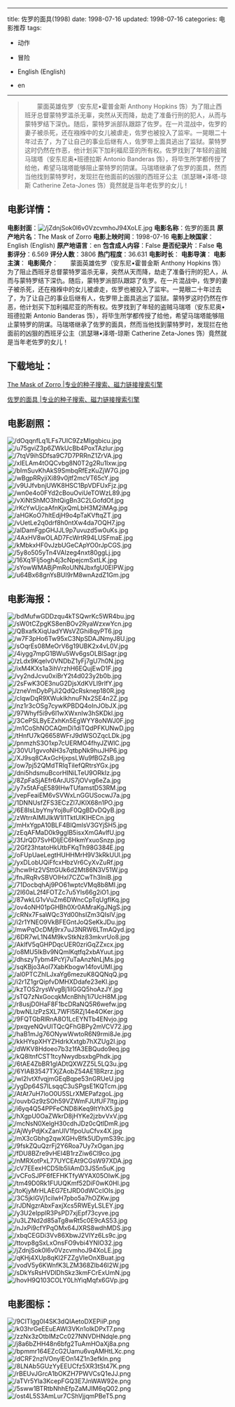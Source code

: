 
---
title: 佐罗的面具(1998)
date: 1998-07-16
updated: 1998-07-16
categories: 电影推荐
tags:
- 动作
- 冒险

- English (English)
- en
---


> 　　蒙面英雄佐罗（安东尼•霍普金斯 Anthony Hopkins 饰）为了阻止西班牙总督蒙特罗滥杀无辜，突然从天而降，劫走了准备行刑的犯人，从而与蒙特罗结下深仇。随后，蒙特罗派部队跟踪了佐罗。在一片混战中，佐罗的妻子被杀死，还在襁褓中的女儿被虐走，佐罗也被投入了监牢。一晃眼二十年过去了，为了让自己的事业后继有人，佐罗带上面具逃出了监狱。蒙特罗这时仍然在作恶，他计划买下加利福尼亚的所有权。佐罗找到了年轻的盗贼马瑞塔（安东尼奥•班德拉斯 Antonio Banderas 饰），将毕生所学都传授了给他，希望马瑞塔能够阻止蒙特罗的阴谋。马瑞塔继承了佐罗的面具，然而当他找到蒙特罗时，发现拦在他面前的凶狠的西班牙公主（凯瑟琳•泽塔-琼斯 Catherine Zeta-Jones 饰）竟然就是当年老佐罗的女儿！

## **电影详情**：

**电影封面**：<img src="https://image.tmdb.org/t/p/w200/jZdnjSok0l6v0VzcvmhoJ94XoLE.jpg" alt="/jZdnjSok0l6v0VzcvmhoJ94XoLE.jpg" title="/jZdnjSok0l6v0VzcvmhoJ94XoLE.jpg">
**电影名称**：佐罗的面具
**原产地片名**：The Mask of Zorro
**电影上映时间**：1998-07-16
**电影上映国家**：English (English)
**原产地语言**：en
**包含成人内容**：False
**是否纪录片**：False
**电影评分**：6.569
**评分人数**：3806
**热门程度**：36.631
**电影时长**：
**电影导演**：
**电影主演**：
**电影简介**：　　蒙面英雄佐罗（安东尼•霍普金斯 Anthony Hopkins 饰）为了阻止西班牙总督蒙特罗滥杀无辜，突然从天而降，劫走了准备行刑的犯人，从而与蒙特罗结下深仇。随后，蒙特罗派部队跟踪了佐罗。在一片混战中，佐罗的妻子被杀死，还在襁褓中的女儿被虐走，佐罗也被投入了监牢。一晃眼二十年过去了，为了让自己的事业后继有人，佐罗带上面具逃出了监狱。蒙特罗这时仍然在作恶，他计划买下加利福尼亚的所有权。佐罗找到了年轻的盗贼马瑞塔（安东尼奥•班德拉斯 Antonio Banderas 饰），将毕生所学都传授了给他，希望马瑞塔能够阻止蒙特罗的阴谋。马瑞塔继承了佐罗的面具，然而当他找到蒙特罗时，发现拦在他面前的凶狠的西班牙公主（凯瑟琳•泽塔-琼斯 Catherine Zeta-Jones 饰）竟然就是当年老佐罗的女儿！

## **下载地址**：
[The Mask of Zorro |专业的种子搜索、磁力链接搜索引擎](https://movie.amd794.com:2083/?search=The%20Mask%20of%20Zorro&ordering=&mode=match_phrase&page_size=10&page=1)

[佐罗的面具 |专业的种子搜索、磁力链接搜索引擎](https://movie.amd794.com:2083/?search=%E4%BD%90%E7%BD%97%E7%9A%84%E9%9D%A2%E5%85%B7&ordering=&mode=match_phrase&page_size=10&page=1)
 

## **电影剧照**：
<img src="https://image.tmdb.org/t/p/original/dOqqnfLq1LFs7UlC9ZzMIgqbicu.jpg" alt="/dOqqnfLq1LFs7UlC9ZzMIgqbicu.jpg" title="/dOqqnfLq1LFs7UlC9ZzMIgqbicu.jpg"><img src="https://image.tmdb.org/t/p/original/u75gviZ3p6ZWkUcBb4PoxTAzIur.jpg" alt="/u75gviZ3p6ZWkUcBb4PoxTAzIur.jpg" title="/u75gviZ3p6ZWkUcBb4PoxTAzIur.jpg"><img src="https://image.tmdb.org/t/p/original/7tqV9ihSDfsa9C7D7PRRnZ1ZrVA.jpg" alt="/7tqV9ihSDfsa9C7D7PRRnZ1ZrVA.jpg" title="/7tqV9ihSDfsa9C7D7PRRnZ1ZrVA.jpg"><img src="https://image.tmdb.org/t/p/original/xIELAm4tOQCvbg8N0T2g2Ru1lxw.jpg" alt="/xIELAm4tOQCvbg8N0T2g2Ru1lxw.jpg" title="/xIELAm4tOQCvbg8N0T2g2Ru1lxw.jpg"><img src="https://image.tmdb.org/t/p/original/bImSuvKhAkS9SmbqRfEzKuZjW7G.jpg" alt="/bImSuvKhAkS9SmbqRfEzKuZjW7G.jpg" title="/bImSuvKhAkS9SmbqRfEzKuZjW7G.jpg"><img src="https://image.tmdb.org/t/p/original/wBgpRRyjiXi89v0jtf2mcVT65cY.jpg" alt="/wBgpRRyjiXi89v0jtf2mcVT65cY.jpg" title="/wBgpRRyjiXi89v0jtf2mcVT65cY.jpg"><img src="https://image.tmdb.org/t/p/original/v9UJfvbnjUWK8HSC1BpVDFUxFjz.jpg" alt="/v9UJfvbnjUWK8HSC1BpVDFUxFjz.jpg" title="/v9UJfvbnjUWK8HSC1BpVDFUxFjz.jpg"><img src="https://image.tmdb.org/t/p/original/wn0e4o0FYd2cBouOviUeTOWzL89.jpg" alt="/wn0e4o0FYd2cBouOviUeTOWzL89.jpg" title="/wn0e4o0FYd2cBouOviUeTOWzL89.jpg"><img src="https://image.tmdb.org/t/p/original/vXiNtShMO3htQigBn3C2LGofdOf.jpg" alt="/vXiNtShMO3htQigBn3C2LGofdOf.jpg" title="/vXiNtShMO3htQigBn3C2LGofdOf.jpg"><img src="https://image.tmdb.org/t/p/original/rKcYwUjcaAfnKjxQmLbH3M2iMAg.jpg" alt="/rKcYwUjcaAfnKjxQmLbH3M2iMAg.jpg" title="/rKcYwUjcaAfnKjxQmLbH3M2iMAg.jpg"><img src="https://image.tmdb.org/t/p/original/aHGKoO7hltEdjH9o4pTaKVftqZT.jpg" alt="/aHGKoO7hltEdjH9o4pTaKVftqZT.jpg" title="/aHGKoO7hltEdjH9o4pTaKVftqZT.jpg"><img src="https://image.tmdb.org/t/p/original/vUetLe2q0drf8h0ntXw4da7OQH7.jpg" alt="/vUetLe2q0drf8h0ntXw4da7OQH7.jpg" title="/vUetLe2q0drf8h0ntXw4da7OQH7.jpg"><img src="https://image.tmdb.org/t/p/original/aIDamFgpGHJJL9p7uvuzd5w0uKs.jpg" alt="/aIDamFgpGHJJL9p7uvuzd5w0uKs.jpg" title="/aIDamFgpGHJJL9p7uvuzd5w0uKs.jpg"><img src="https://image.tmdb.org/t/p/original/4AxHV8wOLAD7FcWrtR94LUSFmaE.jpg" alt="/4AxHV8wOLAD7FcWrtR94LUSFmaE.jpg" title="/4AxHV8wOLAD7FcWrtR94LUSFmaE.jpg"><img src="https://image.tmdb.org/t/p/original/kMbkxHF0vJzbUGeCApYO0rJpCGS.jpg" alt="/kMbkxHF0vJzbUGeCApYO0rJpCGS.jpg" title="/kMbkxHF0vJzbUGeCApYO0rJpCGS.jpg"><img src="https://image.tmdb.org/t/p/original/5y8o505yTn4VAIzeg4nxt80ggLj.jpg" alt="/5y8o505yTn4VAIzeg4nxt80ggLj.jpg" title="/5y8o505yTn4VAIzeg4nxt80ggLj.jpg"><img src="https://image.tmdb.org/t/p/original/16Xq1Flj5ogh4j3cNpejcmSxtLK.jpg" alt="/16Xq1Flj5ogh4j3cNpejcmSxtLK.jpg" title="/16Xq1Flj5ogh4j3cNpejcmSxtLK.jpg"><img src="https://image.tmdb.org/t/p/original/sYowWMABjPmRoUNNJbxfgU0EIPW.jpg" alt="/sYowWMABjPmRoUNNJbxfgU0EIPW.jpg" title="/sYowWMABjPmRoUNNJbxfgU0EIPW.jpg"><img src="https://image.tmdb.org/t/p/original/u64Bx68gnYsBUI9rM8wnAzdZ1Gm.jpg" alt="/u64Bx68gnYsBUI9rM8wnAzdZ1Gm.jpg" title="/u64Bx68gnYsBUI9rM8wnAzdZ1Gm.jpg">

## **电影海报**：
<img src="https://image.tmdb.org/t/p/original/bdMufwGDDzqu4kTSQwrKc5WR4bu.jpg" alt="/bdMufwGDDzqu4kTSQwrKc5WR4bu.jpg" title="/bdMufwGDDzqu4kTSQwrKc5WR4bu.jpg"><img src="https://image.tmdb.org/t/p/original/sW0tCZpgKS8enBOv2RyaWzxwYcn.jpg" alt="/sW0tCZpgKS8enBOv2RyaWzxwYcn.jpg" title="/sW0tCZpgKS8enBOv2RyaWzxwYcn.jpg"><img src="https://image.tmdb.org/t/p/original/QBxafkXiqUadYWsVZGhi8qyPT6.jpg" alt="/QBxafkXiqUadYWsVZGhi8qyPT6.jpg" title="/QBxafkXiqUadYWsVZGhi8qyPT6.jpg"><img src="https://image.tmdb.org/t/p/original/w7F3pHo6Tw95xC3NpSDAJNmyJ8U.jpg" alt="/w7F3pHo6Tw95xC3NpSDAJNmyJ8U.jpg" title="/w7F3pHo6Tw95xC3NpSDAJNmyJ8U.jpg"><img src="https://image.tmdb.org/t/p/original/sOqrEs08MeOrV6g19UBK2x4vL0V.jpg" alt="/sOqrEs08MeOrV6g19UBK2x4vL0V.jpg" title="/sOqrEs08MeOrV6g19UBK2x4vL0V.jpg"><img src="https://image.tmdb.org/t/p/original/4iygg7mpG1BWu5Wv6gsOLBlSagr.jpg" alt="/4iygg7mpG1BWu5Wv6gsOLBlSagr.jpg" title="/4iygg7mpG1BWu5Wv6gsOLBlSagr.jpg"><img src="https://image.tmdb.org/t/p/original/zLdx9Kqelv0VNDbZ1yFj7gU7h0N.jpg" alt="/zLdx9Kqelv0VNDbZ1yFj7gU7h0N.jpg" title="/zLdx9Kqelv0VNDbZ1yFj7gU7h0N.jpg"><img src="https://image.tmdb.org/t/p/original/ixM4KXs1a3ihVrzhH6EQujEwD1F.jpg" alt="/ixM4KXs1a3ihVrzhH6EQujEwD1F.jpg" title="/ixM4KXs1a3ihVrzhH6EQujEwD1F.jpg"><img src="https://image.tmdb.org/t/p/original/vy2ndJcvu0xiBrY2t4d023y2b0b.jpg" alt="/vy2ndJcvu0xiBrY2t4d023y2b0b.jpg" title="/vy2ndJcvu0xiBrY2t4d023y2b0b.jpg"><img src="https://image.tmdb.org/t/p/original/2sFwK3OE3nuG2DjsXdKVLl9rIfY.jpg" alt="/2sFwK3OE3nuG2DjsXdKVLl9rIfY.jpg" title="/2sFwK3OE3nuG2DjsXdKVLl9rIfY.jpg"><img src="https://image.tmdb.org/t/p/original/zneVmDybPjJi2QdQcRsknep180R.jpg" alt="/zneVmDybPjJi2QdQcRsknep180R.jpg" title="/zneVmDybPjJi2QdQcRsknep180R.jpg"><img src="https://image.tmdb.org/t/p/original/clqwDqR9XWukIkhnuFNx2SE4n2Z.jpg" alt="/clqwDqR9XWukIkhnuFNx2SE4n2Z.jpg" title="/clqwDqR9XWukIkhnuFNx2SE4n2Z.jpg"><img src="https://image.tmdb.org/t/p/original/nz1r3cOSg7cywKPBDQ4oInJObJX.jpg" alt="/nz1r3cOSg7cywKPBDQ4oInJObJX.jpg" title="/nz1r3cOSg7cywKPBDQ4oInJObJX.jpg"><img src="https://image.tmdb.org/t/p/original/97Whyf5i9v6l1wXWxnIw3hSKDkl.jpg" alt="/97Whyf5i9v6l1wXWxnIw3hSKDkl.jpg" title="/97Whyf5i9v6l1wXWxnIw3hSKDkl.jpg"><img src="https://image.tmdb.org/t/p/original/3CePSLByEZxhKn5EgWYY8oNWJ0F.jpg" alt="/3CePSLByEZxhKn5EgWYY8oNWJ0F.jpg" title="/3CePSLByEZxhKn5EgWYY8oNWJ0F.jpg"><img src="https://image.tmdb.org/t/p/original/m1CoShNOCAQmDi1diTQdPFKUNwD.jpg" alt="/m1CoShNOCAQmDi1diTQdPFKUNwD.jpg" title="/m1CoShNOCAQmDi1diTQdPFKUNwD.jpg"><img src="https://image.tmdb.org/t/p/original/tHnfU7kQ6658WFrJ9dWSOZqcLDk.jpg" alt="/tHnfU7kQ6658WFrJ9dWSOZqcLDk.jpg" title="/tHnfU7kQ6658WFrJ9dWSOZqcLDk.jpg"><img src="https://image.tmdb.org/t/p/original/pnmzhS3O1xp7cUERMO4fhyJZWlC.jpg" alt="/pnmzhS3O1xp7cUERMO4fhyJZWlC.jpg" title="/pnmzhS3O1xp7cUERMO4fhyJZWlC.jpg"><img src="https://image.tmdb.org/t/p/original/30VU1gvvoNH3s7qtbpNk9huJHP6.jpg" alt="/30VU1gvvoNH3s7qtbpNk9huJHP6.jpg" title="/30VU1gvvoNH3s7qtbpNk9huJHP6.jpg"><img src="https://image.tmdb.org/t/p/original/XJ9sq8CAxGcHjxpsLWu9fBGZsB.jpg" alt="/XJ9sq8CAxGcHjxpsLWu9fBGZsB.jpg" title="/XJ9sq8CAxGcHjxpsLWu9fBGZsB.jpg"><img src="https://image.tmdb.org/t/p/original/ow7pj52QMdTRlqTiIefQRtrsYGx.jpg" alt="/ow7pj52QMdTRlqTiIefQRtrsYGx.jpg" title="/ow7pj52QMdTRlqTiIefQRtrsYGx.jpg"><img src="https://image.tmdb.org/t/p/original/dni5hdsmuBcorHINiLTeU9ORkIz.jpg" alt="/dni5hdsmuBcorHINiLTeU9ORkIz.jpg" title="/dni5hdsmuBcorHINiLTeU9ORkIz.jpg"><img src="https://image.tmdb.org/t/p/original/8ZpFaSjAEfr6ArJUS7jOVvg6eZa.jpg" alt="/8ZpFaSjAEfr6ArJUS7jOVvg6eZa.jpg" title="/8ZpFaSjAEfr6ArJUS7jOVvg6eZa.jpg"><img src="https://image.tmdb.org/t/p/original/y7x5tAFqE589IHwTUfamstD53RM.jpg" alt="/y7x5tAFqE589IHwTUfamstD53RM.jpg" title="/y7x5tAFqE589IHwTUfamstD53RM.jpg"><img src="https://image.tmdb.org/t/p/original/vepFeaiEM6vSVWxLnGGUSocwJ7a.jpg" alt="/vepFeaiEM6vSVWxLnGGUSocwJ7a.jpg" title="/vepFeaiEM6vSVWxLnGGUSocwJ7a.jpg"><img src="https://image.tmdb.org/t/p/original/1DNNUsfZFS3ECzZl7JKlX68n1PO.jpg" alt="/1DNNUsfZFS3ECzZl7JKlX68n1PO.jpg" title="/1DNNUsfZFS3ECzZl7JKlX68n1PO.jpg"><img src="https://image.tmdb.org/t/p/original/6E8IsLbyYnyYoj8uF0QgBDvDQyB.jpg" alt="/6E8IsLbyYnyYoj8uF0QgBDvDQyB.jpg" title="/6E8IsLbyYnyYoj8uF0QgBDvDQyB.jpg"><img src="https://image.tmdb.org/t/p/original/zWtrrAIMIJlkW1l1TktUlKIHECn.jpg" alt="/zWtrrAIMIJlkW1l1TktUlKIHECn.jpg" title="/zWtrrAIMIJlkW1l1TktUlKIHECn.jpg"><img src="https://image.tmdb.org/t/p/original/mHxYgpA10BLF4BlQmlsV3GYjSH5.jpg" alt="/mHxYgpA10BLF4BlQmlsV3GYjSH5.jpg" title="/mHxYgpA10BLF4BlQmlsV3GYjSH5.jpg"><img src="https://image.tmdb.org/t/p/original/zEqAFMaD0k9ggIB5isxXmGAvlfU.jpg" alt="/zEqAFMaD0k9ggIB5isxXmGAvlfU.jpg" title="/zEqAFMaD0k9ggIB5isxXmGAvlfU.jpg"><img src="https://image.tmdb.org/t/p/original/3fJrQD7SvHDljEC6HkmYxuoSnzp.jpg" alt="/3fJrQD7SvHDljEC6HkmYxuoSnzp.jpg" title="/3fJrQD7SvHDljEC6HkmYxuoSnzp.jpg"><img src="https://image.tmdb.org/t/p/original/2Gf23htatoHkUtbFKqTh98G384E.jpg" alt="/2Gf23htatoHkUtbFKqTh98G384E.jpg" title="/2Gf23htatoHkUtbFKqTh98G384E.jpg"><img src="https://image.tmdb.org/t/p/original/oFUpUaeLegtHUHHMrH9V3kRkUUl.jpg" alt="/oFUpUaeLegtHUHHMrH9V3kRkUUl.jpg" title="/oFUpUaeLegtHUHHMrH9V3kRkUUl.jpg"><img src="https://image.tmdb.org/t/p/original/yxDLobUQiFfcxHbzVr6CyXvZuRf.jpg" alt="/yxDLobUQiFfcxHbzVr6CyXvZuRf.jpg" title="/yxDLobUQiFfcxHbzVr6CyXvZuRf.jpg"><img src="https://image.tmdb.org/t/p/original/hcwIHz2VSttGUk6d2Mt86N3V51W.jpg" alt="/hcwIHz2VSttGUk6d2Mt86N3V51W.jpg" title="/hcwIHz2VSttGUk6d2Mt86N3V51W.jpg"><img src="https://image.tmdb.org/t/p/original/fnJRqRvSBVOIHxl7CZCwTh3lniB.jpg" alt="/fnJRqRvSBVOIHxl7CZCwTh3lniB.jpg" title="/fnJRqRvSBVOIHxl7CZCwTh3lniB.jpg"><img src="https://image.tmdb.org/t/p/original/71DocbqhAj9PO61wptcVMq8b8MI.jpg" alt="/71DocbqhAj9PO61wptcVMq8b8MI.jpg" title="/71DocbqhAj9PO61wptcVMq8b8MI.jpg"><img src="https://image.tmdb.org/t/p/original/2I60aL2f4FOTZc7u5Yls66g2iO1.jpg" alt="/2I60aL2f4FOTZc7u5Yls66g2iO1.jpg" title="/2I60aL2f4FOTZc7u5Yls66g2iO1.jpg"><img src="https://image.tmdb.org/t/p/original/87wkLG1vVuZm6DWncCpTqUgfIKq.jpg" alt="/87wkLG1vVuZm6DWncCpTqUgfIKq.jpg" title="/87wkLG1vVuZm6DWncCpTqUgfIKq.jpg"><img src="https://image.tmdb.org/t/p/original/ov4oNH01pGHBh0Xr0AMraKgJNgS.jpg" alt="/ov4oNH01pGHBh0Xr0AMraKgJNgS.jpg" title="/ov4oNH01pGHBh0Xr0AMraKgJNgS.jpg"><img src="https://image.tmdb.org/t/p/original/cRNx7FsaWQc3Yd00hsIZm3QIslV.jpg" alt="/cRNx7FsaWQc3Yd00hsIZm3QIslV.jpg" title="/cRNx7FsaWQc3Yd00hsIZm3QIslV.jpg"><img src="https://image.tmdb.org/t/p/original/i2r1YNEO9VkBFEGntJoQSeKkJDu.jpg" alt="/i2r1YNEO9VkBFEGntJoQSeKkJDu.jpg" title="/i2r1YNEO9VkBFEGntJoQSeKkJDu.jpg"><img src="https://image.tmdb.org/t/p/original/mwPqOcDMj9rx7uJ3NRW6LTmAQyd.jpg" alt="/mwPqOcDMj9rx7uJ3NRW6LTmAQyd.jpg" title="/mwPqOcDMj9rx7uJ3NRW6LTmAQyd.jpg"><img src="https://image.tmdb.org/t/p/original/6DR7wL1N4M9kvStkNz83mkvrUo8.jpg" alt="/6DR7wL1N4M9kvStkNz83mkvrUo8.jpg" title="/6DR7wL1N4M9kvStkNz83mkvrUo8.jpg"><img src="https://image.tmdb.org/t/p/original/AklfV5qGHPDqcUER0zriGqZZxcx.jpg" alt="/AklfV5qGHPDqcUER0zriGqZZxcx.jpg" title="/AklfV5qGHPDqcUER0zriGqZZxcx.jpg"><img src="https://image.tmdb.org/t/p/original/o8MU5IkBv9NQmlKqtfq2xbAYuut.jpg" alt="/o8MU5IkBv9NQmlKqtfq2xbAYuut.jpg" title="/o8MU5IkBv9NQmlKqtfq2xbAYuut.jpg"><img src="https://image.tmdb.org/t/p/original/dhszyTybm4PcYj7uTaAnzNnLjMs.jpg" alt="/dhszyTybm4PcYj7uTaAnzNnLjMs.jpg" title="/dhszyTybm4PcYj7uTaAnzNnLjMs.jpg"><img src="https://image.tmdb.org/t/p/original/sqKBjo3AoI7XabKbogw14fovUMl.jpg" alt="/sqKBjo3AoI7XabKbogw14fovUMl.jpg" title="/sqKBjo3AoI7XabKbogw14fovUMl.jpg"><img src="https://image.tmdb.org/t/p/original/al0PTCZhlLJxaYg6mezuK8QQNqQ.jpg" alt="/al0PTCZhlLJxaYg6mezuK8QQNqQ.jpg" title="/al0PTCZhlLJxaYg6mezuK8QQNqQ.jpg"><img src="https://image.tmdb.org/t/p/original/i2r1Z1grQipfvDMHXDdafe23eKl.jpg" alt="/i2r1Z1grQipfvDMHXDdafe23eKl.jpg" title="/i2r1Z1grQipfvDMHXDdafe23eKl.jpg"><img src="https://image.tmdb.org/t/p/original/kzTOS2rysWvgBj1iIGGQ5hoAzJY.jpg" alt="/kzTOS2rysWvgBj1iIGGQ5hoAzJY.jpg" title="/kzTOS2rysWvgBj1iIGGQ5hoAzJY.jpg"><img src="https://image.tmdb.org/t/p/original/sTQ7zNxGocqkMcnBhhj1i7UcH8M.jpg" alt="/sTQ7zNxGocqkMcnBhhj1i7UcH8M.jpg" title="/sTQ7zNxGocqkMcnBhhj1i7UcH8M.jpg"><img src="https://image.tmdb.org/t/p/original/r8usjD0HaF8F1bcDRaNQ5R6wefw.jpg" alt="/r8usjD0HaF8F1bcDRaNQ5R6wefw.jpg" title="/r8usjD0HaF8F1bcDRaNQ5R6wefw.jpg"><img src="https://image.tmdb.org/t/p/original/bwNLIzPzSXL7WFl5RZj14e4OKer.jpg" alt="/bwNLIzPzSXL7WFl5RZj14e4OKer.jpg" title="/bwNLIzPzSXL7WFl5RZj14e4OKer.jpg"><img src="https://image.tmdb.org/t/p/original/9FQTGbRlRnA8O1LcEYNTb4ENvjo.jpg" alt="/9FQTGbRlRnA8O1LcEYNTb4ENvjo.jpg" title="/9FQTGbRlRnA8O1LcEYNTb4ENvjo.jpg"><img src="https://image.tmdb.org/t/p/original/pxqyeNQvUITQcQFhGBPy2mVCV72.jpg" alt="/pxqyeNQvUITQcQFhGBPy2mVCV72.jpg" title="/pxqyeNQvUITQcQFhGBPy2mVCV72.jpg"><img src="https://image.tmdb.org/t/p/original/haB1mJg76ONywWwtoR6N9rmi8Je.jpg" alt="/haB1mJg76ONywWwtoR6N9rmi8Je.jpg" title="/haB1mJg76ONywWwtoR6N9rmi8Je.jpg"><img src="https://image.tmdb.org/t/p/original/kkHYspXHYZHdrkXxtgb7hXZUg2I.jpg" alt="/kkHYspXHYZHdrkXxtgb7hXZUg2I.jpg" title="/kkHYspXHYZHdrkXxtgb7hXZUg2I.jpg"><img src="https://image.tmdb.org/t/p/original/dWKV8Hdoeo7b3z1fA3EBQudo9eq.jpg" alt="/dWKV8Hdoeo7b3z1fA3EBQudo9eq.jpg" title="/dWKV8Hdoeo7b3z1fA3EBQudo9eq.jpg"><img src="https://image.tmdb.org/t/p/original/kQ8ltnfCST1tcyNwydbsxbgPhdk.jpg" alt="/kQ8ltnfCST1tcyNwydbsxbgPhdk.jpg" title="/kQ8ltnfCST1tcyNwydbsxbgPhdk.jpg"><img src="https://image.tmdb.org/t/p/original/6tAE4ZbBR1glADtQXWZZ5L5LQ3u.jpg" alt="/6tAE4ZbBR1glADtQXWZZ5L5LQ3u.jpg" title="/6tAE4ZbBR1glADtQXWZZ5L5LQ3u.jpg"><img src="https://image.tmdb.org/t/p/original/6YIAB3547TXjZAobZ54AE1BRzrz.jpg" alt="/6YIAB3547TXjZAobZ54AE1BRzrz.jpg" title="/6YIAB3547TXjZAobZ54AE1BRzrz.jpg"><img src="https://image.tmdb.org/t/p/original/wl2lvtXfvqjmGEqBqpe53nGRUeU.jpg" alt="/wl2lvtXfvqjmGEqBqpe53nGRUeU.jpg" title="/wl2lvtXfvqjmGEqBqpe53nGRUeU.jpg"><img src="https://image.tmdb.org/t/p/original/ygDp64S7ILsqqC3uSPgsE1KQTcm.jpg" alt="/ygDp64S7ILsqqC3uSPgsE1KQTcm.jpg" title="/ygDp64S7ILsqqC3uSPgsE1KQTcm.jpg"><img src="https://image.tmdb.org/t/p/original/AtAt7uH7loO0U5SLrXMEPafzgoL.jpg" alt="/AtAt7uH7loO0U5SLrXMEPafzgoL.jpg" title="/AtAt7uH7loO0U5SLrXMEPafzgoL.jpg"><img src="https://image.tmdb.org/t/p/original/ouvbGz9zSOh59VZWmFJUfUF7ltg.jpg" alt="/ouvbGz9zSOh59VZWmFJUfUF7ltg.jpg" title="/ouvbGz9zSOh59VZWmFJUfUF7ltg.jpg"><img src="https://image.tmdb.org/t/p/original/i6yq4Q54PPFeCND8iKeq9ItYhX5.jpg" alt="/i6yq4Q54PPFeCND8iKeq9ItYhX5.jpg" title="/i6yq4Q54PPFeCND8iKeq9ItYhX5.jpg"><img src="https://image.tmdb.org/t/p/original/hXgpU0OaZWkrD8jHYKe2jzbvVxV.jpg" alt="/hXgpU0OaZWkrD8jHYKe2jzbvVxV.jpg" title="/hXgpU0OaZWkrD8jHYKe2jzbvVxV.jpg"><img src="https://image.tmdb.org/t/p/original/mcNsN0XelgH30cdhJDz0cQtlDmR.jpg" alt="/mcNsN0XelgH30cdhJDz0cQtlDmR.jpg" title="/mcNsN0XelgH30cdhJDz0cQtlDmR.jpg"><img src="https://image.tmdb.org/t/p/original/AjWyPdjKxZanUlV1fpoUuCfvx4X.jpg" alt="/AjWyPdjKxZanUlV1fpoUuCfvx4X.jpg" title="/AjWyPdjKxZanUlV1fpoUuCfvx4X.jpg"><img src="https://image.tmdb.org/t/p/original/mX3cGbhg2qwXGHvBfk5UDymS39c.jpg" alt="/mX3cGbhg2qwXGHvBfk5UDymS39c.jpg" title="/mX3cGbhg2qwXGHvBfk5UDymS39c.jpg"><img src="https://image.tmdb.org/t/p/original/9fskZQuQzrFj2Y6Roa7Uy7xOgan.jpg" alt="/9fskZQuQzrFj2Y6Roa7Uy7xOgan.jpg" title="/9fskZQuQzrFj2Y6Roa7Uy7xOgan.jpg"><img src="https://image.tmdb.org/t/p/original/fDU8BZre9vHEI4B1rzZiw6Cl9co.jpg" alt="/fDU8BZre9vHEI4B1rzZiw6Cl9co.jpg" title="/fDU8BZre9vHEI4B1rzZiw6Cl9co.jpg"><img src="https://image.tmdb.org/t/p/original/nMRXotPxL77UYCEAt9CGsW97XDA.jpg" alt="/nMRXotPxL77UYCEAt9CGsW97XDA.jpg" title="/nMRXotPxL77UYCEAt9CGsW97XDA.jpg"><img src="https://image.tmdb.org/t/p/original/cV7EEexHCD5lb5liAmD3JS5n5uK.jpg" alt="/cV7EEexHCD5lb5liAmD3JS5n5uK.jpg" title="/cV7EEexHCD5lb5liAmD3JS5n5uK.jpg"><img src="https://image.tmdb.org/t/p/original/vCFoSJPF6fEFHKTfyWYAX05OIwK.jpg" alt="/vCFoSJPF6fEFHKTfyWYAX05OIwK.jpg" title="/vCFoSJPF6fEFHKTfyWYAX05OIwK.jpg"><img src="https://image.tmdb.org/t/p/original/tm49D0Rk1FUUQKmf52DiF0wK0HI.jpg" alt="/tm49D0Rk1FUUQKmf52DiF0wK0HI.jpg" title="/tm49D0Rk1FUUQKmf52DiF0wK0HI.jpg"><img src="https://image.tmdb.org/t/p/original/toKjyMrHLAEG7EtJRD0dWCcIOIs.jpg" alt="/toKjyMrHLAEG7EtJRD0dWCcIOIs.jpg" title="/toKjyMrHLAEG7EtJRD0dWCcIOIs.jpg"><img src="https://image.tmdb.org/t/p/original/3C5jklGVj1cilwH7pbo5a7hOZKw.jpg" alt="/3C5jklGVj1cilwH7pbo5a7hOZKw.jpg" title="/3C5jklGVj1cilwH7pbo5a7hOZKw.jpg"><img src="https://image.tmdb.org/t/p/original/rJDNgzrAbxFaxjXcs5RWEyLSLEY.jpg" alt="/rJDNgzrAbxFaxjXcs5RWEyLSLEY.jpg" title="/rJDNgzrAbxFaxjXcs5RWEyLSLEY.jpg"><img src="https://image.tmdb.org/t/p/original/y3U2eIpplR3PsPD7xjEpf73cyve.jpg" alt="/y3U2eIpplR3PsPD7xjEpf73cyve.jpg" title="/y3U2eIpplR3PsPD7xjEpf73cyve.jpg"><img src="https://image.tmdb.org/t/p/original/u3LZNd2d85aTg8wRt5c0E9cAS53.jpg" alt="/u3LZNd2d85aTg8wRt5c0E9cAS53.jpg" title="/u3LZNd2d85aTg8wRt5c0E9cAS53.jpg"><img src="https://image.tmdb.org/t/p/original/nJxPi9cfYPqOMx64JXRS8wdhMDS.jpg" alt="/nJxPi9cfYPqOMx64JXRS8wdhMDS.jpg" title="/nJxPi9cfYPqOMx64JXRS8wdhMDS.jpg"><img src="https://image.tmdb.org/t/p/original/xbqCEGDi3Vv86XbwJ2VlYz6Ls9c.jpg" alt="/xbqCEGDi3Vv86XbwJ2VlYz6Ls9c.jpg" title="/xbqCEGDi3Vv86XbwJ2VlYz6Ls9c.jpg"><img src="https://image.tmdb.org/t/p/original/ttovp8gSxLxOnsFO9vbi4YNIO32.jpg" alt="/ttovp8gSxLxOnsFO9vbi4YNIO32.jpg" title="/ttovp8gSxLxOnsFO9vbi4YNIO32.jpg"><img src="https://image.tmdb.org/t/p/original/jZdnjSok0l6v0VzcvmhoJ94XoLE.jpg" alt="/jZdnjSok0l6v0VzcvmhoJ94XoLE.jpg" title="/jZdnjSok0l6v0VzcvmhoJ94XoLE.jpg"><img src="https://image.tmdb.org/t/p/original/qKHj4XUp8qKl2FZZgVIeOnXBuat.jpg" alt="/qKHj4XUp8qKl2FZZgVIeOnXBuat.jpg" title="/qKHj4XUp8qKl2FZZgVIeOnXBuat.jpg"><img src="https://image.tmdb.org/t/p/original/vodV5y6KWnfK3LZM368ZIb46I2W.jpg" alt="/vodV5y6KWnfK3LZM368ZIb46I2W.jpg" title="/vodV5y6KWnfK3LZM368ZIb46I2W.jpg"><img src="https://image.tmdb.org/t/p/original/sDkYsRsHVDlDhSkz3kmFCrExUmN.jpg" alt="/sDkYsRsHVDlDhSkz3kmFCrExUmN.jpg" title="/sDkYsRsHVDlDhSkz3kmFCrExUmN.jpg"><img src="https://image.tmdb.org/t/p/original/hovH9Q103COLY0LhYiqMqfx6GVp.jpg" alt="/hovH9Q103COLY0LhYiqMqfx6GVp.jpg" title="/hovH9Q103COLY0LhYiqMqfx6GVp.jpg">

## **电影图标**：
<img src="https://image.tmdb.org/t/p/original/9CITIgg0I4SK3dQIAetoDXEPiiP.png" alt="/9CITIgg0I4SK3dQIAetoDXEPiiP.png" title="/9CITIgg0I4SK3dQIAetoDXEPiiP.png"><img src="https://image.tmdb.org/t/p/original/k03hrGeEEuEAWI3VKn1oIkDPxT7.png" alt="/k03hrGeEEuEAWI3VKn1oIkDPxT7.png" title="/k03hrGeEEuEAWI3VKn1oIkDPxT7.png"><img src="https://image.tmdb.org/t/p/original/zzNx3zOtblMzCc027NNVDHNdqle.png" alt="/zzNx3zOtblMzCc027NNVDHNdqle.png" title="/zzNx3zOtblMzCc027NNVDHNdqle.png"><img src="https://image.tmdb.org/t/p/original/j8a6bZHH48n6bfg2TuAmHOaXj8a.png" alt="/j8a6bZHH48n6bfg2TuAmHOaXj8a.png" title="/j8a6bZHH48n6bfg2TuAmHOaXj8a.png"><img src="https://image.tmdb.org/t/p/original/bpmmr164EZcG2Uamu6vqAMHtLXc.png" alt="/bpmmr164EZcG2Uamu6vqAMHtLXc.png" title="/bpmmr164EZcG2Uamu6vqAMHtLXc.png"><img src="https://image.tmdb.org/t/p/original/dCRF2nzlVOnylEOn14Z1n3efkln.png" alt="/dCRF2nzlVOnylEOn14Z1n3efkln.png" title="/dCRF2nzlVOnylEOn14Z1n3efkln.png"><img src="https://image.tmdb.org/t/p/original/8LNAb5GUzYyEEUCfz5XR3tSt47K.png" alt="/8LNAb5GUzYyEEUCfz5XR3tSt47K.png" title="/8LNAb5GUzYyEEUCfz5XR3tSt47K.png"><img src="https://image.tmdb.org/t/p/original/rBEUvJGrcA1bOKZH7PWVCsQ1eJJ.png" alt="/rBEUvJGrcA1bOKZH7PWVCsQ1eJJ.png" title="/rBEUvJGrcA1bOKZH7PWVCsQ1eJJ.png"><img src="https://image.tmdb.org/t/p/original/aTVr5Yla3KcepFGQ3E7JnWAW92e.png" alt="/aTVr5Yla3KcepFGQ3E7JnWAW92e.png" title="/aTVr5Yla3KcepFGQ3E7JnWAW92e.png"><img src="https://image.tmdb.org/t/p/original/5sww1BTRtbNhhEfpZaMJIM6qQ02.png" alt="/5sww1BTRtbNhhEfpZaMJIM6qQ02.png" title="/5sww1BTRtbNhhEfpZaMJIM6qQ02.png"><img src="https://image.tmdb.org/t/p/original/ost4L5S3AmLur7CShVjjqmPBeT5.png" alt="/ost4L5S3AmLur7CShVjjqmPBeT5.png" title="/ost4L5S3AmLur7CShVjjqmPBeT5.png">
